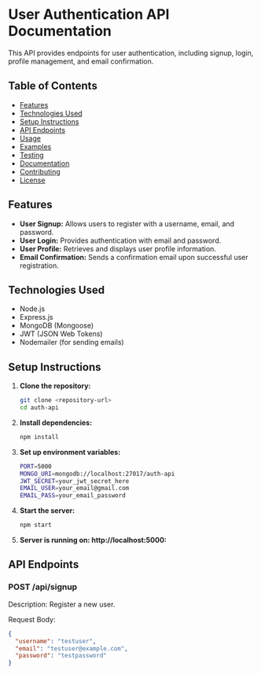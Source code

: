 # User Authentication API Documentation

This API provides endpoints for user authentication, including signup, login, profile management, and email confirmation.

## Table of Contents

- [Features](#features)
- [Technologies Used](#technologies-used)
- [Setup Instructions](#setup-instructions)
- [API Endpoints](#api-endpoints)
- [Usage](#usage)
- [Examples](#examples)
- [Testing](#testing)
- [Documentation](#documentation)
- [Contributing](#contributing)
- [License](#license)

## Features

- **User Signup:** Allows users to register with a username, email, and password.
- **User Login:** Provides authentication with email and password.
- **User Profile:** Retrieves and displays user profile information.
- **Email Confirmation:** Sends a confirmation email upon successful user registration.

## Technologies Used

- Node.js
- Express.js
- MongoDB (Mongoose)
- JWT (JSON Web Tokens)
- Nodemailer (for sending emails)

## Setup Instructions

1. **Clone the repository:**

   ```bash
   git clone <repository-url>
   cd auth-api

   ```

2. **Install dependencies:**

   ```bash
   npm install

   ```

3. **Set up environment variables:**
   ```bash
   PORT=5000
   MONGO_URI=mongodb://localhost:27017/auth-api
   JWT_SECRET=your_jwt_secret_here
   EMAIL_USER=your_email@gmail.com
   EMAIL_PASS=your_email_password

   ```

4. **Start the server:**
   ```bash
   npm start
   
   ```
4. **Server is running on: http://localhost:5000:**

## API Endpoints

### POST /api/signup

Description: Register a new user.

Request Body:
```json
{
  "username": "testuser",
  "email": "testuser@example.com",
  "password": "testpassword"
}